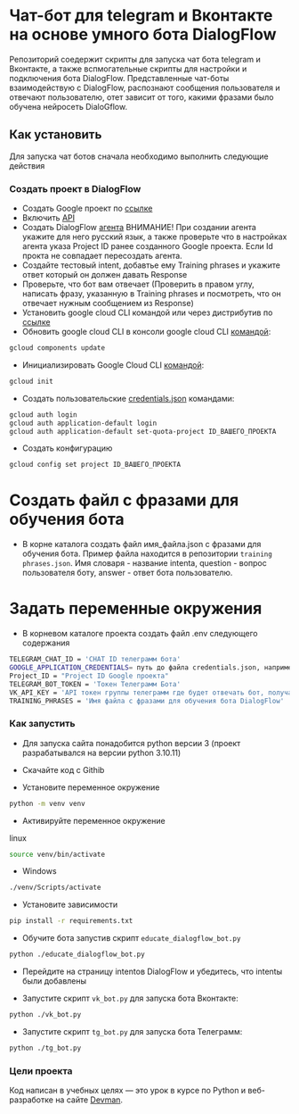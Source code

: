 # Чат-бот для telegram и Вконтакте на основе умного бота DialogFlow
Репозиторий соедержит скрипты для запуска чат бота telegram и Вконтакте, а также вспмогательные скрипты для настройки и подключения бота DialogFlow.
Представленные чат-боты взаимодействую с DialogFlow, распознают сообщения пользователя и отвечают пользователю, отет зависит от того, какими фразами было обучена нейросеть DialoGflow.

## Как установить

Для запуска чат ботов сначала необходимо выполнить следующие действия

### Создать проект в DialogFlow

* Создать Google проект по [ссылке](https://docs.cloud.google.com/dialogflow/es/docs/quick/setup#project)
* Включить [API](https://docs.cloud.google.com/dialogflow/es/docs/quick/setup#api)
* Создать DialogFlow [агента](https://docs.cloud.google.com/dialogflow/es/docs/quick/build-agent#create-an-agent)
ВНИМАНИЕ! При создании агента укажите для него русский язык, а также проверьте что в настройках агента указа Project ID ранее созданного Google проекта. Если Id прокта не совпадает пересоздать агента.
* Создайте тестовый intent, добавтье ему Training phrases и укажите ответ который он должен давать Response
* Проверьте, что бот вам отвечает (Проверить в правом углу, написать фразу, указанную в Training phrases и посмотреть, что он отвечает нужным сообщением из Response)
* Установить google cloud CLI командой или через дистрибутив по [ссылке](https://cloud.google.com/sdk/docs/install#installation_instructions)
* Обновить  google cloud CLI в консоли google cloud CLI [командой](https://cloud.google.com/sdk/docs/install#manage_an_installation):
```sh
gcloud components update
```
* Инициализировать Google Cloud CLI [командой](https://cloud.google.com/dialogflow/es/docs/quick/setup#sdk):
```sh
gcloud init
```
* Создать пользовательские [credentials.json](https://cloud.google.com/dialogflow/es/docs/quick/setup#rest-command-line-user-account-authentication) командами:
```sh
gcloud auth login
gcloud auth application-default login
gcloud auth application-default set-quota-project ID_ВАШЕГО_ПРОЕКТА
```
* Создать конфигурацию 
```sh
gcloud config set project ID_ВАШЕГО_ПРОЕКТА
```
# Создать файл с фразами для обучения бота
* В корне каталога создать файл имя_файла.json с фразами для обучения бота. Пример файла находится в репозитории `training phrases.json`.
Имя словаря - название intentа, question - вопрос пользователя боту, answer - ответ бота пользователю.

# Задать переменные окружения
* В корневом каталоге проекта создать файл .env следующего содержания
```sh
TELEGRAM_CHAT_ID = 'CHAT ID телеграмм бота'
GOOGLE_APPLICATION_CREDENTIALS= путь до файла credentials.json, например если файл лежит в корневом каталоге проекта, то путь .\application_default_credentials.json
Project_ID = "Project ID Google проекта"
TELEGRAM_BOT_TOKEN = 'Токен Телеграмм Бота'
VK_API_KEY = 'API токен группы телеграмм где будет отвечать бот, получается в настройках сообщества'
TRAINING_PHRASES = 'Имя файла с фразами для обучения бота DialogFlow'
```

###  Как запустить

* Для запуска сайта понадобится python версии 3 (проект разрабатывался на версии python 3.10.11)

* Скачайте код с Githib

* Установите переменное окружение

```sh
python -m venv venv
```

* Активируйте переменное окружение

linux
```sh
source venv/bin/activate
```

* Windows
```sh
./venv/Scripts/activate
```

* Установите зависимости

```sh
pip install -r requirements.txt
```

* Обучите бота запустив скрипт `educate_dialogflow_bot.py`
```sh
python ./educate_dialogflow_bot.py
```

* Перейдите на страницу intentов DialogFlow и убедитесь, что intentы были добавлены

* Запустите скрипт `vk_bot.py` для запуска бота Вконтакте:
```sh
python ./vk_bot.py
```
* Запустите скрипт `tg_bot.py` для запуска бота Телеграмм:
```sh
python ./tg_bot.py
```

###  Цели проекта

Код написан в учебных целях — это урок в курсе по Python и веб-разработке на сайте [Devman](https://dvmn.org).







